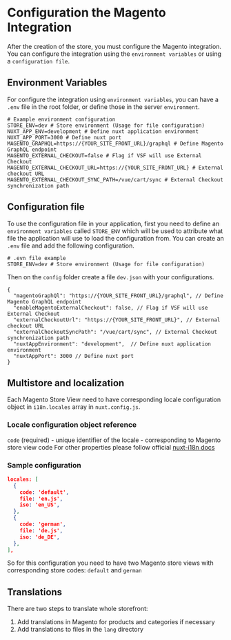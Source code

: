 # Configuration the Magento Integration

After the creation of the store, you must configure the Magento integration. You can configure the integration using the `environment variables` or using a `configuration file`.

## Environment Variables

For configure the integration using `environment variables`, you can have a `.env` file in the root folder, or define those in the server `environment`.

```dotenv
# Example environment configuration
STORE_ENV=dev # Store environment (Usage for file configuration)
NUXT_APP_ENV=development # Define nuxt application environment
NUXT_APP_PORT=3000 # Define nuxt port
MAGENTO_GRAPHQL=https://{YOUR_SITE_FRONT_URL}/graphql # Define Magento GraphQL endpoint
MAGENTO_EXTERNAL_CHECKOUT=false # Flag if VSF will use External Checkout
MAGENTO_EXTERNAL_CHECKOUT_URL=https://{YOUR_SITE_FRONT_URL} # External checkout URL
MAGENTO_EXTERNAL_CHECKOUT_SYNC_PATH=/vue/cart/sync # External Checkout synchronization path
```

## Configuration file

To use the configuration file in your application, first you need to define an `environment variables` called `STORE_ENV` which will be used to attribute what file the application will use to load the configuration from. You can create an `.env` file and add the following configuration.

```dotenv
# .evn file example
STORE_ENV=dev # Store environment (Usage for file configuration)
```

Then on the `config` folder create a file `dev.json` with your configurations.

```json5
{
  "magentoGraphQl": "https://{YOUR_SITE_FRONT_URL}/graphql", // Define Magento GraphQL endpoint
  "enableMagentoExternalCheckout": false, // Flag if VSF will use External Checkout
  "externalCheckoutUrl": "https://{YOUR_SITE_FRONT_URL}", // External checkout URL
  "externalCheckoutSyncPath": "/vue/cart/sync", // External Checkout synchronization path
  "nuxtAppEnvironment": "development",  // Define nuxt application environment
  "nuxtAppPort": 3000 // Define nuxt port
}
```

## Multistore and localization

Each Magento Store View need to have corresponding locale configuration object in `i18n.locales` array in `nuxt.config.js`.

### Locale configuration object reference

`code` (required) - unique identifier of the locale - corresponding to Magento store view code
For other properties please follow official [nuxt-i18n docs](https://i18n.nuxtjs.org/options-reference#locales)

### Sample configuration

```json
locales: [
  {
    code: 'default',
    file: 'en.js',
    iso: 'en_US',
  },
  {
    code: 'german',
    file: 'de.js',
    iso: 'de_DE',
  },
],
  ```
So for this configuration you need to have two Magento store views with corresponding store codes: `default` and `german`

## Translations

There are two steps to translate whole storefront:
1. Add translations in Magento for products and categories if necessary
2. Add translations to files in the `lang` directory
